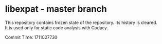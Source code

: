 # libexpat - master branch

This repository contains frozen state of the repository.
Its history is cleared. It is used only for static code
analysis with Codacy.

Commit Time: 1711007730